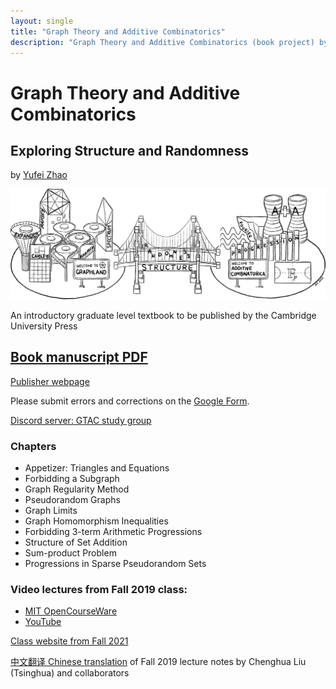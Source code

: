 ```yaml
---
layout: single
title: "Graph Theory and Additive Combinatorics"
description: "Graph Theory and Additive Combinatorics (book project) by Prof. Yufei Zhao"
---
```


Graph Theory and Additive Combinatorics
===============================================
## Exploring Structure and Randomness

by [Yufei Zhao](http://yufeizhao.com)


<img src="bridge.png" width="600" style="max-width: 100%; height: auto;"
 title="The bridge between graph theory and additive combinatorics">

An introductory graduate level textbook to be published by the Cambridge University Press

## [Book manuscript PDF](gtacbook.pdf)

[Publisher webpage](https://www.cambridge.org/core/books/graph-theory-and-additive-combinatorics/90A4FA3C584FA93E984517D80C7D34CA)

Please submit errors and corrections on the [Google Form](https://bit.ly/gtac-form).

[Discord server: GTAC study group](https://discord.gg/nuR5WBps3T)

### Chapters

- Appetizer: Triangles and Equations
- Forbidding a Subgraph
- Graph Regularity Method
- Pseudorandom Graphs
- Graph Limits
- Graph Homomorphism Inequalities
- Forbidding 3-term Arithmetic Progressions
- Structure of Set Addition
- Sum-product Problem
- Progressions in Sparse Pseudorandom Sets


### Video lectures from Fall 2019 class:
- [MIT OpenCourseWare](https://ocw.mit.edu/18-217F19) 
- [YouTube](https://www.youtube.com/playlist?list=PLUl4u3cNGP62qauV_CpT1zKaGG_Vj5igX)

[Class website from Fall 2021](../gtac/)

[中文翻译 Chinese translation](https://zhuanlan.zhihu.com/p/461470594) of Fall 2019 lecture notes by Chenghua Liu (Tsinghua) and collaborators
